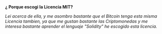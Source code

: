 **¿ Porque escogi la Licencia MIT?**

*Lei acerca de ella, y me asombro bastante que el Bitcoin tenga esta misma Licencia tambien, ya que me gustan bastante las Criptomonedas y 
me interesa bastante aprender el lenguaje "Solidity" he escogido esta licencia.*
